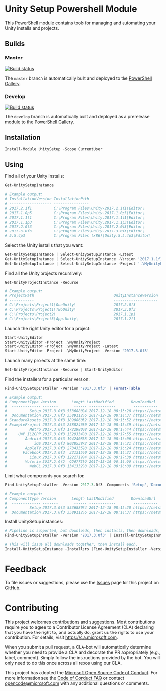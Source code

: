 # Unity Setup Powershell Module

This PowerShell module contains tools for managing and automating your Unity installs and projects.

## Builds

### Master
[![Build status](https://ci.appveyor.com/api/projects/status/m7ykg9s8gw23fn6h/branch/master?svg=true)](https://ci.appveyor.com/project/jwittner/unitysetup-powershell/branch/master)

The `master` branch is automatically built and deployed to the [PowerShell Gallery](https://www.powershellgallery.com/packages/UnitySetup).

### Develop
[![Build status](https://ci.appveyor.com/api/projects/status/m7ykg9s8gw23fn6h/branch/develop?svg=true)](https://ci.appveyor.com/project/jwittner/unitysetup-powershell/branch/develop)

The `develop` branch is automatically built and deployed as a prerelease module to the [PowerShell Gallery](https://www.powershellgallery.com/packages/UnitySetup).

## Installation

```powershell
Install-Module UnitySetup -Scope CurrentUser
```

## Using

Find all of your Unity installs:
```powershell
Get-UnitySetupInstance

# Example output:
# InstallationVersion InstallationPath
# ------------------- ----------------
# 2017.2.1f1          C:\Program Files\Unity-2017.2.1f1\Editor\
# 2017.1.0p5          C:\Program Files\Unity.2017.1.0p5\Editor\
# 2017.1.1f1          C:\Program Files\Unity.2017.1.1f1\Editor\
# 2017.1.1p3          C:\Program Files\Unity.2017.1.1p3\Editor\
# 2017.2.0f3          C:\Program Files\Unity.2017.2.0f3\Editor\
# 2017.3.0f3          C:\Program Files\Unity.2017.3.0f3\Editor\
# 5.5.4p3             C:\Program Files (x86)\Unity.5.5.4p3\Editor\
```

Select the Unity installs that you want:
```powershell
Get-UnitySetupInstance | Select-UnitySetupInstance -Latest
Get-UnitySetupInstance | Select-UnitySetupInstance -Version '2017.1.1f1'
Get-UnitySetupInstance | Select-UnitySetupInstance -Project '.\MyUnityProject'
```

Find all the Unity projects recursively:
```powershell
Get-UnityProjectInstance -Recurse

# Example output:
# ProjectPath                                    UnityInstanceVersion
# -----------                                    --------------------
# C:\Projects\Project1\OneUnity\                 2017.2.0f3
# C:\Projects\Project1\TwoUnity\                 2017.3.0f3
# C:\Projects\Project2\                          2017.1.1p1
# C:\Projects\Project3\App.Unity\                2017.1.2f1
```
Launch the right Unity editor for a project:
```powershell
Start-UnityEditor
Start-UnityEditor -Project .\MyUnityProject
Start-UnityEditor -Project .\MyUnityProject -Latest
Start-UnityEditor -Project .\MyUnityProject -Version '2017.3.0f3'
```
Launch many projects at the same time:
```powershell
Get-UnityProjectInstance -Recurse | Start-UnityEditor
```
Find the installers for a particular version:
```powershell
Find-UnitySetupInstaller -Version '2017.3.0f3' | Format-Table

# Example output:
# ComponentType Version       Length LastModified        DownloadUrl
#  ------------- -------       ------ ------------        -----------
#          Setup 2017.3.0f3 553688024 2017-12-18 08:15:20 https://netstorage.unity3d.com/unity/...
#  Documentation 2017.3.0f3 358911256 2017-12-18 08:18:37 https://netstorage.unity3d.com/unity/...
# StandardAssets 2017.3.0f3 189886032 2017-12-18 08:15:52 https://netstorage.unity3d.com/unity/...
# ExampleProject 2017.3.0f3 258824680 2017-12-18 08:15:39 https://netstorage.unity3d.com/unity/...
#          Metro 2017.3.0f3 172298008 2017-12-18 08:17:44 https://netstorage.unity3d.com/unity/...
#     UWP_IL2CPP 2017.3.0f3 152933480 2017-12-18 08:17:55 https://netstorage.unity3d.com/unity/...
#        Android 2017.3.0f3 194240888 2017-12-18 08:16:06 https://netstorage.unity3d.com/unity/...
#            iOS 2017.3.0f3 802853872 2017-12-18 08:17:21 https://netstorage.unity3d.com/unity/...
#        AppleTV 2017.3.0f3 273433528 2017-12-18 08:16:24 https://netstorage.unity3d.com/unity/...
#       Facebook 2017.3.0f3  32131560 2017-12-18 08:16:27 https://netstorage.unity3d.com/unity/...
#          Linux 2017.3.0f3 122271984 2017-12-18 08:17:30 https://netstorage.unity3d.com/unity/...
#        Vuforia 2017.3.0f3  65677296 2017-12-18 08:18:00 https://netstorage.unity3d.com/unity/...
#          WebGL 2017.3.0f3 134133288 2017-12-18 08:18:09 https://netstorage.unity3d.com/unity/...
```

Limit what components you search for:
```powershell
Find-UnitySetupInstaller -Version 2017.3.0f3 -Components 'Setup','Documentation' | Format-Table

# Example output:
# ComponentType Version       Length LastModified        DownloadUrl
#  ------------- -------       ------ ------------        -----------
#          Setup 2017.3.0f3 553688024 2017-12-18 08:15:20 https://netstorage.unity3d.com/unity/...
#  Documentation 2017.3.0f3 358911256 2017-12-18 08:18:37 https://netstorage.unity3d.com/unity/...
```

Install UnitySetup instances:
```powershell
# Pipeline is supported, but downloads, then installs, then downloads, etc.
Find-UnitySetupInstaller -Version '2017.3.0f3' | Install-UnitySetupInstance

# This will issue all downloads together, then install each.
Install-UnitySetupInstance -Installers (Find-UnitySetupInstaller -Version '2017.3.0f3')
```


# Feedback
To file issues or suggestions, please use the [Issues](https://github.com/Microsoft/unitysetup.powershell/issues) page for this project on GitHub.


# Contributing

This project welcomes contributions and suggestions.  Most contributions require you to agree to a Contributor License Agreement (CLA) declaring that you have the right to, and actually do, grant us the rights to use your contribution. For details, visit https://cla.microsoft.com.

When you submit a pull request, a CLA-bot will automatically determine whether you need to provide a CLA and decorate the PR appropriately (e.g., label, comment). Simply follow the instructions provided by the bot. You will only need to do this once across all repos using our CLA.

This project has adopted the [Microsoft Open Source Code of Conduct](https://opensource.microsoft.com/codeofconduct/). For more information see the [Code of Conduct FAQ](https://opensource.microsoft.com/codeofconduct/faq/) or contact [opencode@microsoft.com](mailto:opencode@microsoft.com) with any additional questions or comments.